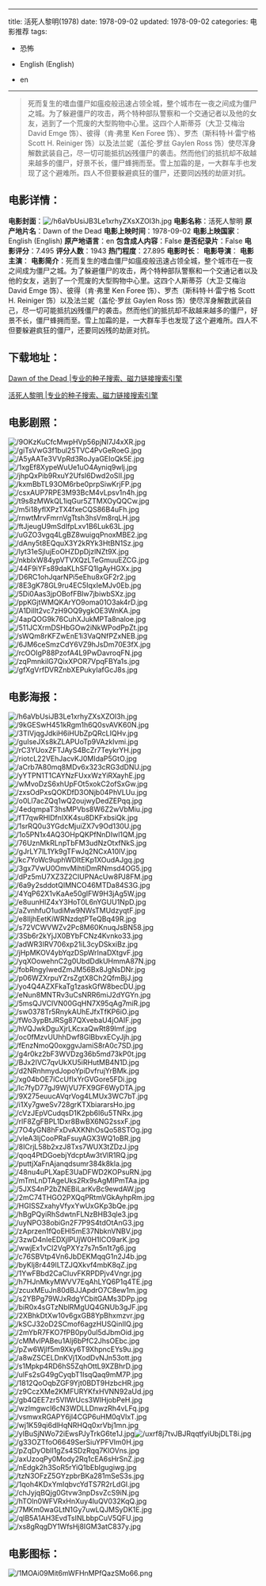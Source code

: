 
---
title: 活死人黎明(1978)
date: 1978-09-02
updated: 1978-09-02
categories: 电影推荐
tags:
- 恐怖

- English (English)
- en
---


> 死而复生的嗜血僵尸如瘟疫般迅速占领全城，整个城市在一夜之间成为僵尸之城。为了躲避僵尸的攻击，两个特种部队警察和一个交通记者以及他的女友，逃到了一个荒废的大型购物中心里。这四个人斯蒂芬（大卫·艾梅治 David Emge 饰）、彼得（肯·弗里 Ken Foree 饰）、罗杰（斯科特·H·雷宁格 Scott H. Reiniger 饰）以及法兰妮（盖伦·罗丝 Gaylen Ross 饰）使尽浑身解数武装自己，尽一切可能抵抗凶残僵尸的袭击。然而他们的抵抗却不敌越来越多的僵尸，好景不长，僵尸蜂拥而至。雪上加霜的是，一大群车手也发现了这个避难所。四人不但要躲避疯狂的僵尸，还要同凶残的劫匪对抗。

## **电影详情**：

**电影封面**：<img src="https://image.tmdb.org/t/p/w200/h6aVbUsiJB3Le1xrhyZXsXZOI3h.jpg" alt="/h6aVbUsiJB3Le1xrhyZXsXZOI3h.jpg" title="/h6aVbUsiJB3Le1xrhyZXsXZOI3h.jpg">
**电影名称**：活死人黎明
**原产地片名**：Dawn of the Dead
**电影上映时间**：1978-09-02
**电影上映国家**：English (English)
**原产地语言**：en
**包含成人内容**：False
**是否纪录片**：False
**电影评分**：7.495
**评分人数**：1943
**热门程度**：27.895
**电影时长**：
**电影导演**：
**电影主演**：
**电影简介**：死而复生的嗜血僵尸如瘟疫般迅速占领全城，整个城市在一夜之间成为僵尸之城。为了躲避僵尸的攻击，两个特种部队警察和一个交通记者以及他的女友，逃到了一个荒废的大型购物中心里。这四个人斯蒂芬（大卫·艾梅治 David Emge 饰）、彼得（肯·弗里 Ken Foree 饰）、罗杰（斯科特·H·雷宁格 Scott H. Reiniger 饰）以及法兰妮（盖伦·罗丝 Gaylen Ross 饰）使尽浑身解数武装自己，尽一切可能抵抗凶残僵尸的袭击。然而他们的抵抗却不敌越来越多的僵尸，好景不长，僵尸蜂拥而至。雪上加霜的是，一大群车手也发现了这个避难所。四人不但要躲避疯狂的僵尸，还要同凶残的劫匪对抗。

## **下载地址**：
[Dawn of the Dead |专业的种子搜索、磁力链接搜索引擎](https://movie.amd794.com:2083/?search=Dawn%20of%20the%20Dead&ordering=&mode=match_phrase&page_size=10&page=1)

[活死人黎明 |专业的种子搜索、磁力链接搜索引擎](https://movie.amd794.com:2083/?search=%E6%B4%BB%E6%AD%BB%E4%BA%BA%E9%BB%8E%E6%98%8E&ordering=&mode=match_phrase&page_size=10&page=1)
 

## **电影剧照**：
<img src="https://image.tmdb.org/t/p/original/9OKzKuCfcMwpHVp56pjNI7J4xXR.jpg" alt="/9OKzKuCfcMwpHVp56pjNI7J4xXR.jpg" title="/9OKzKuCfcMwpHVp56pjNI7J4xXR.jpg"><img src="https://image.tmdb.org/t/p/original/giTsVwG3f1bul25TVC4PvGeRoeG.jpg" alt="/giTsVwG3f1bul25TVC4PvGeRoeG.jpg" title="/giTsVwG3f1bul25TVC4PvGeRoeG.jpg"><img src="https://image.tmdb.org/t/p/original/A5yAATe3VVpRd3RoJyaGEIoQk5E.jpg" alt="/A5yAATe3VVpRd3RoJyaGEIoQk5E.jpg" title="/A5yAATe3VVpRd3RoJyaGEIoQk5E.jpg"><img src="https://image.tmdb.org/t/p/original/1xgEf8XypeWuUe1uO4Ayniq9wlj.jpg" alt="/1xgEf8XypeWuUe1uO4Ayniq9wlj.jpg" title="/1xgEf8XypeWuUe1uO4Ayniq9wlj.jpg"><img src="https://image.tmdb.org/t/p/original/jhpQxPib9RxuY2UfsI6Dwd2oSII.jpg" alt="/jhpQxPib9RxuY2UfsI6Dwd2oSII.jpg" title="/jhpQxPib9RxuY2UfsI6Dwd2oSII.jpg"><img src="https://image.tmdb.org/t/p/original/kxmBbTL93OM6rbe0prpSiwKrjFP.jpg" alt="/kxmBbTL93OM6rbe0prpSiwKrjFP.jpg" title="/kxmBbTL93OM6rbe0prpSiwKrjFP.jpg"><img src="https://image.tmdb.org/t/p/original/csxAUP7RPE3M93BcM4vLpsv1n4h.jpg" alt="/csxAUP7RPE3M93BcM4vLpsv1n4h.jpg" title="/csxAUP7RPE3M93BcM4vLpsv1n4h.jpg"><img src="https://image.tmdb.org/t/p/original/t9s8zMWkQL1iqGur5ZTMXOyQQCw.jpg" alt="/t9s8zMWkQL1iqGur5ZTMXOyQQCw.jpg" title="/t9s8zMWkQL1iqGur5ZTMXOyQQCw.jpg"><img src="https://image.tmdb.org/t/p/original/m5i18yflXPzTX4fxeCQS86B4uFh.jpg" alt="/m5i18yflXPzTX4fxeCQS86B4uFh.jpg" title="/m5i18yflXPzTX4fxeCQS86B4uFh.jpg"><img src="https://image.tmdb.org/t/p/original/rnwtMrvFmrnVgTtsh3hsVm8rqLH.jpg" alt="/rnwtMrvFmrnVgTtsh3hsVm8rqLH.jpg" title="/rnwtMrvFmrnVgTtsh3hsVm8rqLH.jpg"><img src="https://image.tmdb.org/t/p/original/ftJjeugU9mSdIfpLxv1B6Luk63L.jpg" alt="/ftJjeugU9mSdIfpLxv1B6Luk63L.jpg" title="/ftJjeugU9mSdIfpLxv1B6Luk63L.jpg"><img src="https://image.tmdb.org/t/p/original/uGZO3vgq4LgBZ8wuigqPnoxMBE2.jpg" alt="/uGZO3vgq4LgBZ8wuigqPnoxMBE2.jpg" title="/uGZO3vgq4LgBZ8wuigqPnoxMBE2.jpg"><img src="https://image.tmdb.org/t/p/original/dAny5t8EQquX3Y2kRYk3HtBN1Sz.jpg" alt="/dAny5t8EQquX3Y2kRYk3HtBN1Sz.jpg" title="/dAny5t8EQquX3Y2kRYk3HtBN1Sz.jpg"><img src="https://image.tmdb.org/t/p/original/lyt31eSjlujEoOHZDpDjzlNZt9X.jpg" alt="/lyt31eSjlujEoOHZDpDjzlNZt9X.jpg" title="/lyt31eSjlujEoOHZDpDjzlNZt9X.jpg"><img src="https://image.tmdb.org/t/p/original/nkbIxW84ypVTVXQzLTeGmuuEZCG.jpg" alt="/nkbIxW84ypVTVXQzLTeGmuuEZCG.jpg" title="/nkbIxW84ypVTVXQzLTeGmuuEZCG.jpg"><img src="https://image.tmdb.org/t/p/original/44F9iYFs89daKLhSFQ1IgAyHGXx.jpg" alt="/44F9iYFs89daKLhSFQ1IgAyHGXx.jpg" title="/44F9iYFs89daKLhSFQ1IgAyHGXx.jpg"><img src="https://image.tmdb.org/t/p/original/D6RC1ohJqarNPi5eEhu8xGF2r2.jpg" alt="/D6RC1ohJqarNPi5eEhu8xGF2r2.jpg" title="/D6RC1ohJqarNPi5eEhu8xGF2r2.jpg"><img src="https://image.tmdb.org/t/p/original/8E3gK78GL9ru4EC5IqxIeMJv0Eb.jpg" alt="/8E3gK78GL9ru4EC5IqxIeMJv0Eb.jpg" title="/8E3gK78GL9ru4EC5IqxIeMJv0Eb.jpg"><img src="https://image.tmdb.org/t/p/original/5Di0Aas3jpOBofFBIw7jbiwbSXz.jpg" alt="/5Di0Aas3jpOBofFBIw7jbiwbSXz.jpg" title="/5Di0Aas3jpOBofFBIw7jbiwbSXz.jpg"><img src="https://image.tmdb.org/t/p/original/ppKGjtWMQKArYO9oma01O3ak4rD.jpg" alt="/ppKGjtWMQKArYO9oma01O3ak4rD.jpg" title="/ppKGjtWMQKArYO9oma01O3ak4rD.jpg"><img src="https://image.tmdb.org/t/p/original/A1DilIt2vc7zH9OQ9ygkOE3WnKA.jpg" alt="/A1DilIt2vc7zH9OQ9ygkOE3WnKA.jpg" title="/A1DilIt2vc7zH9OQ9ygkOE3WnKA.jpg"><img src="https://image.tmdb.org/t/p/original/4apQOG9k76CuhXJukMPTa8naloe.jpg" alt="/4apQOG9k76CuhXJukMPTa8naloe.jpg" title="/4apQOG9k76CuhXJukMPTa8naloe.jpg"><img src="https://image.tmdb.org/t/p/original/511JCXrmDSHbGOw2iNkWPodPpZt.jpg" alt="/511JCXrmDSHbGOw2iNkWPodPpZt.jpg" title="/511JCXrmDSHbGOw2iNkWPodPpZt.jpg"><img src="https://image.tmdb.org/t/p/original/sWQm8rKFZwEnE1i3VaQNfPZxNEB.jpg" alt="/sWQm8rKFZwEnE1i3VaQNfPZxNEB.jpg" title="/sWQm8rKFZwEnE1i3VaQNfPZxNEB.jpg"><img src="https://image.tmdb.org/t/p/original/6JM6ceSmzCdY6VZ9hJsDm70E3fX.jpg" alt="/6JM6ceSmzCdY6VZ9hJsDm70E3fX.jpg" title="/6JM6ceSmzCdY6VZ9hJsDm70E3fX.jpg"><img src="https://image.tmdb.org/t/p/original/rcOOIgP88PzofA4L9PwDavroqFN.jpg" alt="/rcOOIgP88PzofA4L9PwDavroqFN.jpg" title="/rcOOIgP88PzofA4L9PwDavroqFN.jpg"><img src="https://image.tmdb.org/t/p/original/zqPmnkilG7QixXPOR7VpqFBYa1s.jpg" alt="/zqPmnkilG7QixXPOR7VpqFBYa1s.jpg" title="/zqPmnkilG7QixXPOR7VpqFBYa1s.jpg"><img src="https://image.tmdb.org/t/p/original/gfXgVrfDVRZnbXEPukyIafGcJ8s.jpg" alt="/gfXgVrfDVRZnbXEPukyIafGcJ8s.jpg" title="/gfXgVrfDVRZnbXEPukyIafGcJ8s.jpg">

## **电影海报**：
<img src="https://image.tmdb.org/t/p/original/h6aVbUsiJB3Le1xrhyZXsXZOI3h.jpg" alt="/h6aVbUsiJB3Le1xrhyZXsXZOI3h.jpg" title="/h6aVbUsiJB3Le1xrhyZXsXZOI3h.jpg"><img src="https://image.tmdb.org/t/p/original/9kGESwH451kRgm1h6Q0svAVK60N.jpg" alt="/9kGESwH451kRgm1h6Q0svAVK60N.jpg" title="/9kGESwH451kRgm1h6Q0svAVK60N.jpg"><img src="https://image.tmdb.org/t/p/original/3TIVjqgJdkiH6iHUbZpQRcLIQHv.jpg" alt="/3TIVjqgJdkiH6iHUbZpQRcLIQHv.jpg" title="/3TIVjqgJdkiH6iHUbZpQRcLIQHv.jpg"><img src="https://image.tmdb.org/t/p/original/guIseJXs8kZLAPUoTp9VAzklvmi.jpg" alt="/guIseJXs8kZLAPUoTp9VAzklvmi.jpg" title="/guIseJXs8kZLAPUoTp9VAzklvmi.jpg"><img src="https://image.tmdb.org/t/p/original/rC3YUoxZFTJAyS4BcZr7TeykrYH.jpg" alt="/rC3YUoxZFTJAyS4BcZr7TeykrYH.jpg" title="/rC3YUoxZFTJAyS4BcZr7TeykrYH.jpg"><img src="https://image.tmdb.org/t/p/original/riotcL22VEhJacvKJ0MIdaP5GtO.jpg" alt="/riotcL22VEhJacvKJ0MIdaP5GtO.jpg" title="/riotcL22VEhJacvKJ0MIdaP5GtO.jpg"><img src="https://image.tmdb.org/t/p/original/aCrb7A80mq8MDv6x323cRG3dDNU.jpg" alt="/aCrb7A80mq8MDv6x323cRG3dDNU.jpg" title="/aCrb7A80mq8MDv6x323cRG3dDNU.jpg"><img src="https://image.tmdb.org/t/p/original/yYTPN1T1CAYNzFUxxWzYiRXayhE.jpg" alt="/yYTPN1T1CAYNzFUxxWzYiRXayhE.jpg" title="/yYTPN1T1CAYNzFUxxWzYiRXayhE.jpg"><img src="https://image.tmdb.org/t/p/original/wMvoDzS6xhUpFOt5xokC2ofSxGw.jpg" alt="/wMvoDzS6xhUpFOt5xokC2ofSxGw.jpg" title="/wMvoDzS6xhUpFOt5xokC2ofSxGw.jpg"><img src="https://image.tmdb.org/t/p/original/zxsOdPxsQOKDfD3ONjb04PhVLUu.jpg" alt="/zxsOdPxsQOKDfD3ONjb04PhVLUu.jpg" title="/zxsOdPxsQOKDfD3ONjb04PhVLUu.jpg"><img src="https://image.tmdb.org/t/p/original/o0Ll7acZQq1wQ2oujwyDedZEPqq.jpg" alt="/o0Ll7acZQq1wQ2oujwyDedZEPqq.jpg" title="/o0Ll7acZQq1wQ2oujwyDedZEPqq.jpg"><img src="https://image.tmdb.org/t/p/original/4edqmpaT3hsMPVbs8W6Z2wVbMiu.jpg" alt="/4edqmpaT3hsMPVbs8W6Z2wVbMiu.jpg" title="/4edqmpaT3hsMPVbs8W6Z2wVbMiu.jpg"><img src="https://image.tmdb.org/t/p/original/fT7qwRHlDfnIXK4su8DKFxbsiQk.jpg" alt="/fT7qwRHlDfnIXK4su8DKFxbsiQk.jpg" title="/fT7qwRHlDfnIXK4su8DKFxbsiQk.jpg"><img src="https://image.tmdb.org/t/p/original/1srRQ0u3YGdcMjuiZX7v9Od130U.jpg" alt="/1srRQ0u3YGdcMjuiZX7v9Od130U.jpg" title="/1srRQ0u3YGdcMjuiZX7v9Od130U.jpg"><img src="https://image.tmdb.org/t/p/original/1o5PN1x4AQ3OHpQKPfNnDIwl1QM.jpg" alt="/1o5PN1x4AQ3OHpQKPfNnDIwl1QM.jpg" title="/1o5PN1x4AQ3OHpQKPfNnDIwl1QM.jpg"><img src="https://image.tmdb.org/t/p/original/76UznMkRLnpTbFM3udNzOtxfNkS.jpg" alt="/76UznMkRLnpTbFM3udNzOtxfNkS.jpg" title="/76UznMkRLnpTbFM3udNzOtxfNkS.jpg"><img src="https://image.tmdb.org/t/p/original/gJrLY7lL1Yk9gTFwJq2NCxA10lV.jpg" alt="/gJrLY7lL1Yk9gTFwJq2NCxA10lV.jpg" title="/gJrLY7lL1Yk9gTFwJq2NCxA10lV.jpg"><img src="https://image.tmdb.org/t/p/original/kc7YoWc9uphWDItEKp1XOudAJgq.jpg" alt="/kc7YoWc9uphWDItEKp1XOudAJgq.jpg" title="/kc7YoWc9uphWDItEKp1XOudAJgq.jpg"><img src="https://image.tmdb.org/t/p/original/3gx7VwU0OmvMihtiDmRNmsd4OG5.jpg" alt="/3gx7VwU0OmvMihtiDmRNmsd4OG5.jpg" title="/3gx7VwU0OmvMihtiDmRNmsd4OG5.jpg"><img src="https://image.tmdb.org/t/p/original/dPz5mU7XZ3Z2CIUPNAcUw8PJ8FM.jpg" alt="/dPz5mU7XZ3Z2CIUPNAcUw8PJ8FM.jpg" title="/dPz5mU7XZ3Z2CIUPNAcUw8PJ8FM.jpg"><img src="https://image.tmdb.org/t/p/original/6a9y2sddotQIMNCO46MTDa84S3G.jpg" alt="/6a9y2sddotQIMNCO46MTDa84S3G.jpg" title="/6a9y2sddotQIMNCO46MTDa84S3G.jpg"><img src="https://image.tmdb.org/t/p/original/4YqP62X1vKaAe50gIFW9H3jAg5W.jpg" alt="/4YqP62X1vKaAe50gIFW9H3jAg5W.jpg" title="/4YqP62X1vKaAe50gIFW9H3jAg5W.jpg"><img src="https://image.tmdb.org/t/p/original/e8uunHlZ4xY3HoT0L6nYGUU1NpD.jpg" alt="/e8uunHlZ4xY3HoT0L6nYGUU1NpD.jpg" title="/e8uunHlZ4xY3HoT0L6nYGUU1NpD.jpg"><img src="https://image.tmdb.org/t/p/original/aZvnhfuO1udiMw9NWsTMUdzyqtF.jpg" alt="/aZvnhfuO1udiMw9NWsTMUdzyqtF.jpg" title="/aZvnhfuO1udiMw9NWsTMUdzyqtF.jpg"><img src="https://image.tmdb.org/t/p/original/e8IljhEetKiWRNzdqtPTeQBq49R.jpg" alt="/e8IljhEetKiWRNzdqtPTeQBq49R.jpg" title="/e8IljhEetKiWRNzdqtPTeQBq49R.jpg"><img src="https://image.tmdb.org/t/p/original/s72VCWVWZv2Pc8M60KnuqJsBN58.jpg" alt="/s72VCWVWZv2Pc8M60KnuqJsBN58.jpg" title="/s72VCWVWZv2Pc8M60KnuqJsBN58.jpg"><img src="https://image.tmdb.org/t/p/original/3Sb6r2kYjJX0BYbFCNz4Kvnko33.jpg" alt="/3Sb6r2kYjJX0BYbFCNz4Kvnko33.jpg" title="/3Sb6r2kYjJX0BYbFCNz4Kvnko33.jpg"><img src="https://image.tmdb.org/t/p/original/adWR3IRV706xp21iL3cyDSkxiBz.jpg" alt="/adWR3IRV706xp21iL3cyDSkxiBz.jpg" title="/adWR3IRV706xp21iL3cyDSkxiBz.jpg"><img src="https://image.tmdb.org/t/p/original/jHpMKOV4ybYqzDSpWrInaDXtgvF.jpg" alt="/jHpMKOV4ybYqzDSpWrInaDXtgvF.jpg" title="/jHpMKOV4ybYqzDSpWrInaDXtgvF.jpg"><img src="https://image.tmdb.org/t/p/original/yqXOowehnC2g0UbdDdkUHmmA87N.jpg" alt="/yqXOowehnC2g0UbdDdkUHmmA87N.jpg" title="/yqXOowehnC2g0UbdDdkUHmmA87N.jpg"><img src="https://image.tmdb.org/t/p/original/fobRngyIwedZmJM56Bx8JgNsDNr.jpg" alt="/fobRngyIwedZmJM56Bx8JgNsDNr.jpg" title="/fobRngyIwedZmJM56Bx8JgNsDNr.jpg"><img src="https://image.tmdb.org/t/p/original/p06WZXrpuYZrsZgtX8Ch2QfmBjJ.jpg" alt="/p06WZXrpuYZrsZgtX8Ch2QfmBjJ.jpg" title="/p06WZXrpuYZrsZgtX8Ch2QfmBjJ.jpg"><img src="https://image.tmdb.org/t/p/original/yo4Q4AZXFkaTg1zaskGfW8becDU.jpg" alt="/yo4Q4AZXFkaTg1zaskGfW8becDU.jpg" title="/yo4Q4AZXFkaTg1zaskGfW8becDU.jpg"><img src="https://image.tmdb.org/t/p/original/eNun8MNTRv3uCsNRR6miJ2dYGYn.jpg" alt="/eNun8MNTRv3uCsNRR6miJ2dYGYn.jpg" title="/eNun8MNTRv3uCsNRR6miJ2dYGYn.jpg"><img src="https://image.tmdb.org/t/p/original/5msQJVCIVN00GqHN7X95qAg7miR.jpg" alt="/5msQJVCIVN00GqHN7X95qAg7miR.jpg" title="/5msQJVCIVN00GqHN7X95qAg7miR.jpg"><img src="https://image.tmdb.org/t/p/original/sw0378Tr5RnykAUhEJfxTfKP6iO.jpg" alt="/sw0378Tr5RnykAUhEJfxTfKP6iO.jpg" title="/sw0378Tr5RnykAUhEJfxTfKP6iO.jpg"><img src="https://image.tmdb.org/t/p/original/fWo3ypBtJRSg87QXvebaU4jOAIF.jpg" alt="/fWo3ypBtJRSg87QXvebaU4jOAIF.jpg" title="/fWo3ypBtJRSg87QXvebaU4jOAIF.jpg"><img src="https://image.tmdb.org/t/p/original/hVQJwkDguXjrLKcxaQwRt89Imf.jpg" alt="/hVQJwkDguXjrLKcxaQwRt89Imf.jpg" title="/hVQJwkDguXjrLKcxaQwRt89Imf.jpg"><img src="https://image.tmdb.org/t/p/original/oc0fMzvUUhhDwf8GlBbvxECyJjh.jpg" alt="/oc0fMzvUUhhDwf8GlBbvxECyJjh.jpg" title="/oc0fMzvUUhhDwf8GlBbvxECyJjh.jpg"><img src="https://image.tmdb.org/t/p/original/fEnzNmoQ0oxggvJamiS8rA0c7SD.jpg" alt="/fEnzNmoQ0oxggvJamiS8rA0c7SD.jpg" title="/fEnzNmoQ0oxggvJamiS8rA0c7SD.jpg"><img src="https://image.tmdb.org/t/p/original/g4r0kz2bF3WVDzg36b5md73kP0t.jpg" alt="/g4r0kz2bF3WVDzg36b5md73kP0t.jpg" title="/g4r0kz2bF3WVDzg36b5md73kP0t.jpg"><img src="https://image.tmdb.org/t/p/original/BJx2IVC7qvUkXU5iRHutMB4N1D.jpg" alt="/BJx2IVC7qvUkXU5iRHutMB4N1D.jpg" title="/BJx2IVC7qvUkXU5iRHutMB4N1D.jpg"><img src="https://image.tmdb.org/t/p/original/d2NRnhmydJopoYpiDvfrujYrBMk.jpg" alt="/d2NRnhmydJopoYpiDvfrujYrBMk.jpg" title="/d2NRnhmydJopoYpiDvfrujYrBMk.jpg"><img src="https://image.tmdb.org/t/p/original/xg04bOE7iCcUfIxYrGVGore5FDi.jpg" alt="/xg04bOE7iCcUfIxYrGVGore5FDi.jpg" title="/xg04bOE7iCcUfIxYrGVGore5FDi.jpg"><img src="https://image.tmdb.org/t/p/original/lc7fyD77gJ9WjVU7FX9GF6WyDTA.jpg" alt="/lc7fyD77gJ9WjVU7FX9GF6WyDTA.jpg" title="/lc7fyD77gJ9WjVU7FX9GF6WyDTA.jpg"><img src="https://image.tmdb.org/t/p/original/9X275euucAVqrVog4LMUx3WC7bT.jpg" alt="/9X275euucAVqrVog4LMUx3WC7bT.jpg" title="/9X275euucAVqrVog4LMUx3WC7bT.jpg"><img src="https://image.tmdb.org/t/p/original/i1Xy7gweSv728grKTXbiararsHo.jpg" alt="/i1Xy7gweSv728grKTXbiararsHo.jpg" title="/i1Xy7gweSv728grKTXbiararsHo.jpg"><img src="https://image.tmdb.org/t/p/original/cVzJEpVCudqsD1K2pb6l6u5TNRx.jpg" alt="/cVzJEpVCudqsD1K2pb6l6u5TNRx.jpg" title="/cVzJEpVCudqsD1K2pb6l6u5TNRx.jpg"><img src="https://image.tmdb.org/t/p/original/rlF8ZgFBPL1Dxr8BwBX6NG2ssxF.jpg" alt="/rlF8ZgFBPL1Dxr8BwBX6NG2ssxF.jpg" title="/rlF8ZgFBPL1Dxr8BwBX6NG2ssxF.jpg"><img src="https://image.tmdb.org/t/p/original/7O4yGN8hFxDvAXKNhOsQo58STOg.jpg" alt="/7O4yGN8hFxDvAXKNhOsQo58STOg.jpg" title="/7O4yGN8hFxDvAXKNhOsQo58STOg.jpg"><img src="https://image.tmdb.org/t/p/original/vleA3ljCooPRaFsuyAGX3WQ1oBR.jpg" alt="/vleA3ljCooPRaFsuyAGX3WQ1oBR.jpg" title="/vleA3ljCooPRaFsuyAGX3WQ1oBR.jpg"><img src="https://image.tmdb.org/t/p/original/8ICrjL58b2xzJ8Txs7WUX3tZDzJ.jpg" alt="/8ICrjL58b2xzJ8Txs7WUX3tZDzJ.jpg" title="/8ICrjL58b2xzJ8Txs7WUX3tZDzJ.jpg"><img src="https://image.tmdb.org/t/p/original/qoq4PtDGoebjYdcptAw3tVlR1RQ.jpg" alt="/qoq4PtDGoebjYdcptAw3tVlR1RQ.jpg" title="/qoq4PtDGoebjYdcptAw3tVlR1RQ.jpg"><img src="https://image.tmdb.org/t/p/original/puttjXaFnAjanqdsumr384k8kla.jpg" alt="/puttjXaFnAjanqdsumr384k8kla.jpg" title="/puttjXaFnAjanqdsumr384k8kla.jpg"><img src="https://image.tmdb.org/t/p/original/48nu4uPLXapE3UaDFWD2KOPsuRN.jpg" alt="/48nu4uPLXapE3UaDFWD2KOPsuRN.jpg" title="/48nu4uPLXapE3UaDFWD2KOPsuRN.jpg"><img src="https://image.tmdb.org/t/p/original/mTmLnDTAgeUks2Rx9sAgMIPmTAa.jpg" alt="/mTmLnDTAgeUks2Rx9sAgMIPmTAa.jpg" title="/mTmLnDTAgeUks2Rx9sAgMIPmTAa.jpg"><img src="https://image.tmdb.org/t/p/original/5JXS4nP2bZNEBiLarKvBc9ewdAW.jpg" alt="/5JXS4nP2bZNEBiLarKvBc9ewdAW.jpg" title="/5JXS4nP2bZNEBiLarKvBc9ewdAW.jpg"><img src="https://image.tmdb.org/t/p/original/2mC74THGO2PXQqPRtmVGkAyhpRm.jpg" alt="/2mC74THGO2PXQqPRtmVGkAyhpRm.jpg" title="/2mC74THGO2PXQqPRtmVGkAyhpRm.jpg"><img src="https://image.tmdb.org/t/p/original/HGISSZxahyVfyxYwUxGKp3bQe.jpg" alt="/HGISSZxahyVfyxYwUxGKp3bQe.jpg" title="/HGISSZxahyVfyxYwUxGKp3bQe.jpg"><img src="https://image.tmdb.org/t/p/original/hBgPQyiRhSdwtnFLNzBHB3qle3.jpg" alt="/hBgPQyiRhSdwtnFLNzBHB3qle3.jpg" title="/hBgPQyiRhSdwtnFLNzBHB3qle3.jpg"><img src="https://image.tmdb.org/t/p/original/uyNPO38obiGn2F7P9S4tdOtAnG3.jpg" alt="/uyNPO38obiGn2F7P9S4tdOtAnG3.jpg" title="/uyNPO38obiGn2F7P9S4tdOtAnG3.jpg"><img src="https://image.tmdb.org/t/p/original/zAprzen1fQoEHl5mE37NbknVNBV.jpg" alt="/zAprzen1fQoEHl5mE37NbknVNBV.jpg" title="/zAprzen1fQoEHl5mE37NbknVNBV.jpg"><img src="https://image.tmdb.org/t/p/original/3zwD4nIeEDXjlPUjW0H1ICO9arK.jpg" alt="/3zwD4nIeEDXjlPUjW0H1ICO9arK.jpg" title="/3zwD4nIeEDXjlPUjW0H1ICO9arK.jpg"><img src="https://image.tmdb.org/t/p/original/wwjEx1vCI2VqPXYz7s7n5n1t7g6.jpg" alt="/wwjEx1vCI2VqPXYz7s7n5n1t7g6.jpg" title="/wwjEx1vCI2VqPXYz7s7n5n1t7g6.jpg"><img src="https://image.tmdb.org/t/p/original/c76SBVtp4Vn6JbDEKMqqG1n2J4b.jpg" alt="/c76SBVtp4Vn6JbDEKMqqG1n2J4b.jpg" title="/c76SBVtp4Vn6JbDEKMqqG1n2J4b.jpg"><img src="https://image.tmdb.org/t/p/original/byKlj8r449ILTZJQXkvf4mbK8qZ.jpg" alt="/byKlj8r449ILTZJQXkvf4mbK8qZ.jpg" title="/byKlj8r449ILTZJQXkvf4mbK8qZ.jpg"><img src="https://image.tmdb.org/t/p/original/1YwFBbd2CaCIuvFKRPDPjv4Vngr.jpg" alt="/1YwFBbd2CaCIuvFKRPDPjv4Vngr.jpg" title="/1YwFBbd2CaCIuvFKRPDPjv4Vngr.jpg"><img src="https://image.tmdb.org/t/p/original/h7HJnMkyMWVV7EqAhLYQ6P1q4TE.jpg" alt="/h7HJnMkyMWVV7EqAhLYQ6P1q4TE.jpg" title="/h7HJnMkyMWVV7EqAhLYQ6P1q4TE.jpg"><img src="https://image.tmdb.org/t/p/original/zcuxMEuJn80dBJJApdrO7C8ew1m.jpg" alt="/zcuxMEuJn80dBJJApdrO7C8ew1m.jpg" title="/zcuxMEuJn80dBJJApdrO7C8ew1m.jpg"><img src="https://image.tmdb.org/t/p/original/s2YBPg79WJxRdgYCbitGAMs3DPp.jpg" alt="/s2YBPg79WJxRdgYCbitGAMs3DPp.jpg" title="/s2YBPg79WJxRdgYCbitGAMs3DPp.jpg"><img src="https://image.tmdb.org/t/p/original/biR0x4sGTzNblRMgUQ4GNUb3gJF.jpg" alt="/biR0x4sGTzNblRMgUQ4GNUb3gJF.jpg" title="/biR0x4sGTzNblRMgUQ4GNUb3gJF.jpg"><img src="https://image.tmdb.org/t/p/original/2XBhkDtXw10v6gxGB8YpBhxmzvr.jpg" alt="/2XBhkDtXw10v6gxGB8YpBhxmzvr.jpg" title="/2XBhkDtXw10v6gxGB8YpBhxmzvr.jpg"><img src="https://image.tmdb.org/t/p/original/kSCJ32oD2SCmof6agzHUSQinIIQ.jpg" alt="/kSCJ32oD2SCmof6agzHUSQinIIQ.jpg" title="/kSCJ32oD2SCmof6agzHUSQinIIQ.jpg"><img src="https://image.tmdb.org/t/p/original/2mYbR7FKO7fPB0py0uI5dJbmOid.jpg" alt="/2mYbR7FKO7fPB0py0uI5dJbmOid.jpg" title="/2mYbR7FKO7fPB0py0uI5dJbmOid.jpg"><img src="https://image.tmdb.org/t/p/original/cMMvlPABeu1Alj6bPfC2JhsOEbc.jpg" alt="/cMMvlPABeu1Alj6bPfC2JhsOEbc.jpg" title="/cMMvlPABeu1Alj6bPfC2JhsOEbc.jpg"><img src="https://image.tmdb.org/t/p/original/pZw6Wjlf5m9Xky6T9XhpncEYs9u.jpg" alt="/pZw6Wjlf5m9Xky6T9XhpncEYs9u.jpg" title="/pZw6Wjlf5m9Xky6T9XhpncEYs9u.jpg"><img src="https://image.tmdb.org/t/p/original/a8wZSCELDnKVj1XodDvNJn53ott.jpg" alt="/a8wZSCELDnKVj1XodDvNJn53ott.jpg" title="/a8wZSCELDnKVj1XodDvNJn53ott.jpg"><img src="https://image.tmdb.org/t/p/original/s1Mpkp4RD6hS5ZqhOttL9XZBhrD.jpg" alt="/s1Mpkp4RD6hS5ZqhOttL9XZBhrD.jpg" title="/s1Mpkp4RD6hS5ZqhOttL9XZBhrD.jpg"><img src="https://image.tmdb.org/t/p/original/ulFs2sG49gCyqbT1IsqQaq9mM7P.jpg" alt="/ulFs2sG49gCyqbT1IsqQaq9mM7P.jpg" title="/ulFs2sG49gCyqbT1IsqQaq9mM7P.jpg"><img src="https://image.tmdb.org/t/p/original/1812QoOqbZGF9Yjt0BDT9HzbcHR.jpg" alt="/1812QoOqbZGF9Yjt0BDT9HzbcHR.jpg" title="/1812QoOqbZGF9Yjt0BDT9HzbcHR.jpg"><img src="https://image.tmdb.org/t/p/original/z9CczXMe2KMFURYKfxHVNN92aUd.jpg" alt="/z9CczXMe2KMFURYKfxHVNN92aUd.jpg" title="/z9CczXMe2KMFURYKfxHVNN92aUd.jpg"><img src="https://image.tmdb.org/t/p/original/gb4QEE7zr5VIWrUcs3WIHjobPeH.jpg" alt="/gb4QEE7zr5VIWrUcs3WIHjobPeH.jpg" title="/gb4QEE7zr5VIWrUcs3WIHjobPeH.jpg"><img src="https://image.tmdb.org/t/p/original/wzImgwcI6cN3WDLLDnwzRh4vLFq.jpg" alt="/wzImgwcI6cN3WDLLDnwzRh4vLFq.jpg" title="/wzImgwcI6cN3WDLLDnwzRh4vLFq.jpg"><img src="https://image.tmdb.org/t/p/original/vsmwxRGAPY6jl4CGP6uHM0qVIxT.jpg" alt="/vsmwxRGAPY6jl4CGP6uHM0qVIxT.jpg" title="/vsmwxRGAPY6jl4CGP6uHM0qVIxT.jpg"><img src="https://image.tmdb.org/t/p/original/wj1K59qi6dlHqNRHQq0xrVbj1mn.jpg" alt="/wj1K59qi6dlHqNRHQq0xrVbj1mn.jpg" title="/wj1K59qi6dlHqNRHQq0xrVbj1mn.jpg"><img src="https://image.tmdb.org/t/p/original/yIBuSjNWo72iEwsPJyTrkG6te1J.jpg" alt="/yIBuSjNWo72iEwsPJyTrkG6te1J.jpg" title="/yIBuSjNWo72iEwsPJyTrkG6te1J.jpg"><img src="https://image.tmdb.org/t/p/original/uxrf8j7tvJBJRqqtfyiUbjDLT8i.jpg" alt="/uxrf8j7tvJBJRqqtfyiUbjDLT8i.jpg" title="/uxrf8j7tvJBJRqqtfyiUbjDLT8i.jpg"><img src="https://image.tmdb.org/t/p/original/g33OZTfoO6649SerSiuYPFVIm0H.jpg" alt="/g33OZTfoO6649SerSiuYPFVIm0H.jpg" title="/g33OZTfoO6649SerSiuYPFVIm0H.jpg"><img src="https://image.tmdb.org/t/p/original/pZqDyOblI1gZs4SDzRqq7KlOVns.jpg" alt="/pZqDyOblI1gZs4SDzRqq7KlOVns.jpg" title="/pZqDyOblI1gZs4SDzRqq7KlOVns.jpg"><img src="https://image.tmdb.org/t/p/original/axUzoqPy0Mody2Rq1cEA6sHrSnZ.jpg" alt="/axUzoqPy0Mody2Rq1cEA6sHrSnZ.jpg" title="/axUzoqPy0Mody2Rq1cEA6sHrSnZ.jpg"><img src="https://image.tmdb.org/t/p/original/nEdgk2h3SoR5rYiQ1bEbIgugiwg.jpg" alt="/nEdgk2h3SoR5rYiQ1bEbIgugiwg.jpg" title="/nEdgk2h3SoR5rYiQ1bEbIgugiwg.jpg"><img src="https://image.tmdb.org/t/p/original/tzN3OFzZ5GYzpbrBKa281mSeS3s.jpg" alt="/tzN3OFzZ5GYzpbrBKa281mSeS3s.jpg" title="/tzN3OFzZ5GYzpbrBKa281mSeS3s.jpg"><img src="https://image.tmdb.org/t/p/original/1qoh4KDxYmIqbvcYdTS7R2rLdGI.jpg" alt="/1qoh4KDxYmIqbvcYdTS7R2rLdGI.jpg" title="/1qoh4KDxYmIqbvcYdTS7R2rLdGI.jpg"><img src="https://image.tmdb.org/t/p/original/chJyjqBQjg0Gtvw3npDsvZcS9iN.jpg" alt="/chJyjqBQjg0Gtvw3npDsvZcS9iN.jpg" title="/chJyjqBQjg0Gtvw3npDsvZcS9iN.jpg"><img src="https://image.tmdb.org/t/p/original/hTOln0WFVRxHnXuy4luQV032KqQ.jpg" alt="/hTOln0WFVRxHnXuy4luQV032KqQ.jpg" title="/hTOln0WFVRxHnXuy4luQV032KqQ.jpg"><img src="https://image.tmdb.org/t/p/original/7MKm0waGLtN1Gy7uwLQJMSyDK1E.jpg" alt="/7MKm0waGLtN1Gy7uwLQJMSyDK1E.jpg" title="/7MKm0waGLtN1Gy7uwLQJMSyDK1E.jpg"><img src="https://image.tmdb.org/t/p/original/qIB5A1AH3EvdTsINLbbpCuV5QFU.jpg" alt="/qIB5A1AH3EvdTsINLbbpCuV5QFU.jpg" title="/qIB5A1AH3EvdTsINLbbpCuV5QFU.jpg"><img src="https://image.tmdb.org/t/p/original/xs8gRqgDY1WfsHj8IGM3atC837y.jpg" alt="/xs8gRqgDY1WfsHj8IGM3atC837y.jpg" title="/xs8gRqgDY1WfsHj8IGM3atC837y.jpg">

## **电影图标**：
<img src="https://image.tmdb.org/t/p/original/1MOAi09Mit6mWFHnMPfQazSMo66.png" alt="/1MOAi09Mit6mWFHnMPfQazSMo66.png" title="/1MOAi09Mit6mWFHnMPfQazSMo66.png">
